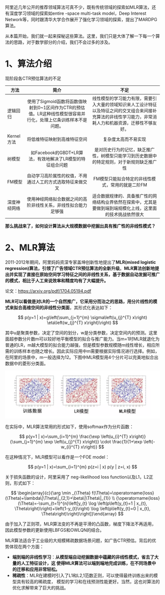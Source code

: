 阿里近几年公开的推荐领域算法可真不少，既有传统领域的探索如MLR算法，还有深度学习领域的探索如entire -space multi-task model，Deep Interest Network等，同时跟清华大学合作展开了强化学习领域的探索，提出了MARDPG算法。

从本篇开始，我们就一起来探秘这些算法。这里，我们只是大体了解一下每一个算法的思路，对于数学部分的介绍，我们不会过多的涉及。

# 1、算法介绍

现阶段各CTR预估算法的不足

| 方法 | 简介 | 不足 |
| --- | :---: | :---: |
| 逻辑回归 | 使用了Sigmoid函数将函数值映射到0~1区间作为CTR的预估值。LR这种线性模型很容易并行化，处理上亿条训练样本不是问题。 | 线性模型的学习能力有限，需要引入大量的领域知识来人工设计特征以及特征之间的交叉组合来间接补充算法的非线性学习能力，非常消耗人力和机器资源，迁移性不够友好。 |
| Kernel方法 | 将低维特征映射到高维特征空间 | 复杂度太高而不易实现 |
| 树模型 | 如Facebook的GBDT+LR算法，有效地解决了LR模型的特征组合问题 | 是对历史行为的记忆，缺乏推广性，树模型只能学习到历史数据中的特定规则，对于新规则缺乏推广性 |
| FM模型 | 自动学习高阶属性的权值，不用通过人工的方式选取特征来做交叉 | FM模型只能拟合特定的非线性模式，常用的就是二阶FM |
| 深度神经网络 | 使用神经网络拟合数据之间的高阶非线性关系，非线性拟合能力足够强 | 适合数据规律的、具备推广性的网络结构业界依然在探索中，尤其是要做到端到端规模化上线，这里面的技术挑战依然很大 |

**那么挑战来了，如何设计算法从大规模数据中挖掘出具有推广性的非线性模式？**

# 2、MLR算法

2011-2012年期间，阿里妈妈资深专家盖坤创新性地提出了**MLR(mixed logistic regression)算法，引领了广告领域CTR预估算法的全新升级**。**MLR算法创新地提出并实现了直接在原始空间学习特征之间的非线性关系，基于数据自动发掘可推广的模式，相比于人工来说效率和精度均有了大幅提升。**

论文：https://arxiv.org/pdf/1704.05194.pdf

**MLR可以看做是对LR的一个自然推广，它采用分而治之的思路，用分片线性的模式来拟合高维空间的非线性分类面**，其形式化表达如下：

$$
p(y=1 | x)=g\left(\sum_{j=1}^{m} \sigma\left(u_{j}^{T} x\right) \eta\left(w_{j}^{T} x\right)\right)
$$

其中u是聚类参数，决定了空间的划分，w是分类参数，决定空间内的预测。这里面超参数分片数m可以较好地平衡模型的拟合与推广能力。当m=1时MLR就退化为普通的LR，m越大模型的拟合能力越强，但是模型参数规模随m线性增长，相应所需的训练样本也随之增长。因此实际应用中m需要根据实际情况进行选择。例如，在阿里的场景中，m一般选择为12。下图中MLR模型用4个分片可以完美地拟合出数据中的菱形分类面。

![img](img/1.png)

在实际中，MLR算法常用的形式如下，使用softmax作为分片函数：

$$
p(y=1 | x)=\sum_{i=1}^{m} \frac{\exp \left(u_{i}^{T} x\right)}{\sum_{j=1}^{m} \exp \left(u_{j}^{T} x\right)} \cdot \frac{1}{1+\exp \left(-w_{i}^{T} x\right)}
$$

在这种情况下，MLR模型可以看作是一个FOE model：

$$
p(y=1 | x)=\sum_{i=1}^{m} p(z=i | x) p(y | z=i, x)
$$

关于损失函数的设计，阿里采用了 neg-likelihood loss function以及L1，L2正则，形式如下：

$$
\begin{array}{c}{\arg \min _{\Theta} f(\Theta)=\operatorname{loss}(\Theta)+\lambda\|\Theta\|_{2,1}+\beta\|\Theta\|_{1}} \\ {\operatorname{loss}(\Theta)=-\sum_{t=1}^{n}\left[y_{t} \log \left(p\left(y_{t}=1 | x_{t}, \Theta\right)\right)+\left(1-y_{t}\right) \log \left(p\left(y_{t}=0 | x_{t}, \Theta\right)\right)\right]}\end{array}
$$

由于加入了正则项，MLR算法变的不再是平滑的凸函数，梯度下降法不再适用，因此模型参数的更新使用LBFGS和OWLQN的结合。

MLR算法适合于工业级的大规模稀疏数据场景问题，如广告CTR预估。背后的优势体现在两个方面：
- **端到端的非线性学习**：**从模型端自动挖掘数据中蕴藏的非线性模式，省去了大量的人工特征设计，这 使得MLR算法可以端到端地完成训练，在不同场景中的迁移和应用非常轻松。**
- **稀疏性**：MLR在建模时引入了L1和L2,1范数正则，可以使得最终训练出来的模型具有较高的稀疏度， 模型的学习和在线预测性能更好。当然，这也对算法的优化求解带来了巨大的挑战。